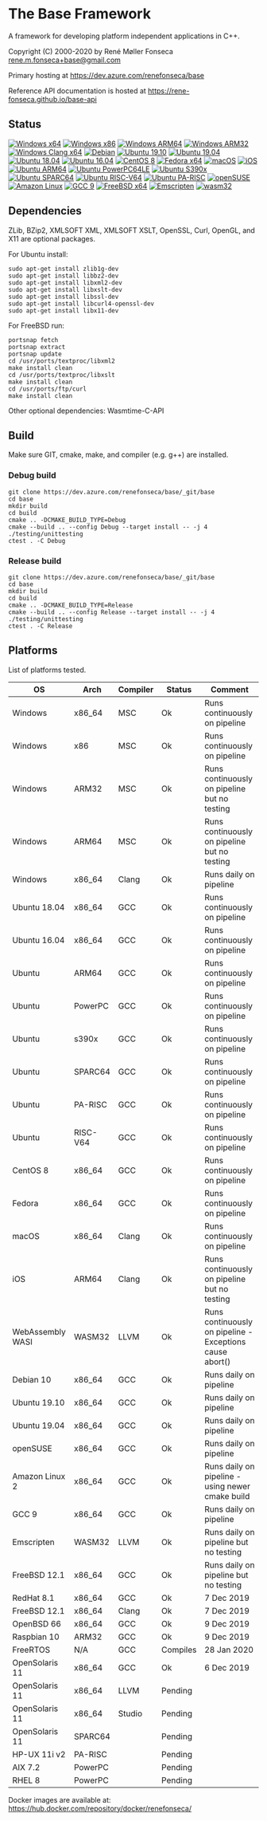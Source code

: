 # The Base Framework

A framework for developing platform independent applications in C++.

Copyright (C) 2000-2020 by René Møller Fonseca <rene.m.fonseca+base@gmail.com>

Primary hosting at https://dev.azure.com/renefonseca/base

Reference API documentation is hosted at https://rene-fonseca.github.io/base-api


## Status

[![Windows x64](https://dev.azure.com/renefonseca/base/_apis/build/status/rene-fonseca.base?branchName=master&jobName=windows&label=Windows%20x64)](https://dev.azure.com/renefonseca/base/_build/latest?definitionId=5&branchName=master)
[![Windows x86](https://dev.azure.com/renefonseca/base/_apis/build/status/rene-fonseca.base?branchName=master&jobName=windows_x86&label=Windows%20x86)](https://dev.azure.com/renefonseca/base/_build/latest?definitionId=5&branchName=master)
[![Windows ARM64](https://dev.azure.com/renefonseca/base/_apis/build/status/rene-fonseca.base?branchName=master&jobName=windows_arm64&label=Windows%20ARM64)](https://dev.azure.com/renefonseca/base/_build/latest?definitionId=5&branchName=master)
[![Windows ARM32](https://dev.azure.com/renefonseca/base/_apis/build/status/rene-fonseca.base?branchName=master&jobName=windows_arm32&label=Windows%20ARM32)](https://dev.azure.com/renefonseca/base/_build/latest?definitionId=5&branchName=master)
[![Windows Clang x64](https://dev.azure.com/renefonseca/base/_apis/build/status/base%20daily?branchName=master&jobName=windows_clang&label=Windows%20Clang%20x64)](https://dev.azure.com/renefonseca/base/_build/latest?definitionId=7&branchName=master)
[![Debian](https://dev.azure.com/renefonseca/base/_apis/build/status/base%20daily?branchName=master&jobName=debian_x64&label=Debian)](https://dev.azure.com/renefonseca/base/_build/latest?definitionId=7&branchName=master)
[![Ubuntu 19.10](https://dev.azure.com/renefonseca/base/_apis/build/status/base%20daily?branchName=master&jobName=ubuntu19_10_x64&label=Ubuntu%2019.10)](https://dev.azure.com/renefonseca/base/_build/latest?definitionId=7&branchName=master)
[![Ubuntu 19.04](https://dev.azure.com/renefonseca/base/_apis/build/status/base%20daily?branchName=master&jobName=ubuntu19_04_x64&label=Ubuntu%2019.04)](https://dev.azure.com/renefonseca/base/_build/latest?definitionId=7&branchName=master)
[![Ubuntu 18.04](https://dev.azure.com/renefonseca/base/_apis/build/status/rene-fonseca.base?branchName=master&jobName=ubuntu18_04&label=Ubuntu%2018.04)](https://dev.azure.com/renefonseca/base/_build/latest?definitionId=5&branchName=master)
[![Ubuntu 16.04](https://dev.azure.com/renefonseca/base/_apis/build/status/rene-fonseca.base?branchName=master&jobName=ubuntu16_04&label=Ubuntu%2016.04)](https://dev.azure.com/renefonseca/base/_build/latest?definitionId=5&branchName=master)
[![CentOS 8](https://dev.azure.com/renefonseca/base/_apis/build/status/rene-fonseca.base?branchName=master&jobName=centos8&label=CentOS%208)](https://dev.azure.com/renefonseca/base/_build/latest?definitionId=5&branchName=master)
[![Fedora x64](https://dev.azure.com/renefonseca/base/_apis/build/status/rene-fonseca.base?branchName=master&jobName=fedora_x64&label=Fedora%20x64)](https://dev.azure.com/renefonseca/base/_build/latest?definitionId=5&branchName=master)
[![macOS](https://dev.azure.com/renefonseca/base/_apis/build/status/rene-fonseca.base?branchName=master&jobName=macos&label=macOS)](https://dev.azure.com/renefonseca/base/_build/latest?definitionId=5&branchName=master)
[![iOS](https://dev.azure.com/renefonseca/base/_apis/build/status/rene-fonseca.base?branchName=master&jobName=ios&label=iOS)](https://dev.azure.com/renefonseca/base/_build/latest?definitionId=5&branchName=master)
[![Ubuntu ARM64](https://dev.azure.com/renefonseca/base/_apis/build/status/rene-fonseca.base?branchName=master&jobName=ubuntu_aarch64&label=Ubuntu%20ARM64)](https://dev.azure.com/renefonseca/base/_build/latest?definitionId=5&branchName=master)
[![Ubuntu PowerPC64LE](https://dev.azure.com/renefonseca/base/_apis/build/status/rene-fonseca.base?branchName=master&jobName=ubuntu_powerpc64le&label=Ubuntu%20PowerPC64LE)](https://dev.azure.com/renefonseca/base/_build/latest?definitionId=5&branchName=master)
[![Ubuntu S390x](https://dev.azure.com/renefonseca/base/_apis/build/status/rene-fonseca.base?branchName=master&jobName=ubuntu_s390x&label=Ubuntu%20S390x)](https://dev.azure.com/renefonseca/base/_build/latest?definitionId=5&branchName=master)
[![Ubuntu SPARC64](https://dev.azure.com/renefonseca/base/_apis/build/status/rene-fonseca.base?branchName=master&jobName=ubuntu_sparc64&label=Ubuntu%20SPARC64)](https://dev.azure.com/renefonseca/base/_build/latest?definitionId=5&branchName=master)
[![Ubuntu RISC-V64](https://dev.azure.com/renefonseca/base/_apis/build/status/rene-fonseca.base?branchName=master&jobName=ubuntu_riscv64&label=Ubuntu%20RISC-V64)](https://dev.azure.com/renefonseca/base/_build/latest?definitionId=5&branchName=master)
[![Ubuntu PA-RISC](https://dev.azure.com/renefonseca/base/_apis/build/status/rene-fonseca.base?branchName=master&jobName=ubuntu_hppa32&label=Ubuntu%20PA-RISC)](https://dev.azure.com/renefonseca/base/_build/latest?definitionId=5&branchName=master)
[![openSUSE](https://dev.azure.com/renefonseca/base/_apis/build/status/base%20daily?branchName=master&jobName=opensuse_x64&label=openSUSE)](https://dev.azure.com/renefonseca/base/_build/latest?definitionId=7&branchName=master)
[![Amazon Linux](https://dev.azure.com/renefonseca/base/_apis/build/status/base%20daily?branchName=master&jobName=amazonlinux_x64&label=Amazon%20Linux)](https://dev.azure.com/renefonseca/base/_build/latest?definitionId=7&branchName=master)
[![GCC 9](https://dev.azure.com/renefonseca/base/_apis/build/status/base%20daily?branchName=master&jobName=gcc9&label=GCC%209)](https://dev.azure.com/renefonseca/base/_build/latest?definitionId=7&branchName=master)
[![FreeBSD x64](https://dev.azure.com/renefonseca/base/_apis/build/status/base%20daily?branchName=master&jobName=freebsd_x64&label=FreeBSD%2012.1)](https://dev.azure.com/renefonseca/base/_build/latest?definitionId=7&branchName=master)
[![Emscripten](https://dev.azure.com/renefonseca/base/_apis/build/status/base%20daily?branchName=master&jobName=emcc&label=Emscripten)](https://dev.azure.com/renefonseca/base/_build/latest?definitionId=7&branchName=master)
[![wasm32](https://dev.azure.com/renefonseca/base/_apis/build/status/rene-fonseca.base?branchName=master&jobName=wasm32&label=WebAssembly%2032)](https://dev.azure.com/renefonseca/base/_build/latest?definitionId=5&branchName=master)


## Dependencies

ZLib, BZip2, XMLSOFT XML, XMLSOFT XSLT, OpenSSL, Curl, OpenGL, and X11 are optional packages.

For Ubuntu install:
```shell
sudo apt-get install zlib1g-dev
sudo apt-get install libbz2-dev
sudo apt-get install libxml2-dev
sudo apt-get install libxslt-dev
sudo apt-get install libssl-dev
sudo apt-get install libcurl4-openssl-dev
sudo apt-get install libx11-dev
```

For FreeBSD run:
```shell
portsnap fetch
portsnap extract
portsnap update
cd /usr/ports/textproc/libxml2
make install clean
cd /usr/ports/textproc/libxslt
make install clean
cd /usr/ports/ftp/curl
make install clean
```

Other optional dependencies:
  Wasmtime-C-API



## Build

Make sure GIT, cmake, make, and compiler (e.g. g++) are installed.

### Debug build

```shell
git clone https://dev.azure.com/renefonseca/base/_git/base
cd base
mkdir build
cd build
cmake .. -DCMAKE_BUILD_TYPE=Debug
cmake --build .. --config Debug --target install -- -j 4
./testing/unittesting
ctest . -C Debug
```

### Release build

```shell
git clone https://dev.azure.com/renefonseca/base/_git/base
cd base
mkdir build
cd build
cmake .. -DCMAKE_BUILD_TYPE=Release
cmake --build .. --config Release --target install -- -j 4
./testing/unittesting
ctest . -C Release
```


## Platforms

List of platforms tested.

OS                 | Arch     | Compiler| Status     | Comment
------------------ | -------- | ------- | ---------- | -------
Windows            | x86_64   | MSC     | Ok         | Runs continuously on pipeline
Windows            | x86      | MSC     | Ok         | Runs continuously on pipeline
Windows            | ARM32    | MSC     | Ok         | Runs continuously on pipeline but no testing
Windows            | ARM64    | MSC     | Ok         | Runs continuously on pipeline but no testing
Windows            | x86_64   | Clang   | Ok         | Runs daily on pipeline
Ubuntu 18.04       | x86_64   | GCC     | Ok         | Runs continuously on pipeline
Ubuntu 16.04       | x86_64   | GCC     | Ok         | Runs continuously on pipeline
Ubuntu             | ARM64    | GCC     | Ok         | Runs continuously on pipeline
Ubuntu             | PowerPC  | GCC     | Ok         | Runs continuously on pipeline
Ubuntu             | s390x    | GCC     | Ok         | Runs continuously on pipeline
Ubuntu             | SPARC64  | GCC     | Ok         | Runs continuously on pipeline
Ubuntu             | PA-RISC  | GCC     | Ok         | Runs continuously on pipeline
Ubuntu             | RISC-V64 | GCC     | Ok         | Runs continuously on pipeline
CentOS 8           | x86_64   | GCC     | Ok         | Runs continuously on pipeline
Fedora             | x86_64   | GCC     | Ok         | Runs continuously on pipeline
macOS              | x86_64   | Clang   | Ok         | Runs continuously on pipeline
iOS                | ARM64    | Clang   | Ok         | Runs continuously on pipeline but no testing
WebAssembly WASI   | WASM32   | LLVM    | Ok         | Runs continuously on pipeline - Exceptions cause abort()
Debian 10          | x86_64   | GCC     | Ok         | Runs daily on pipeline
Ubuntu 19.10       | x86_64   | GCC     | Ok         | Runs daily on pipeline
Ubuntu 19.04       | x86_64   | GCC     | Ok         | Runs daily on pipeline
openSUSE           | x86_64   | GCC     | Ok         | Runs daily on pipeline
Amazon Linux 2     | x86_64   | GCC     | Ok         | Runs daily on pipeline - using newer cmake build
GCC 9              | x86_64   | GCC     | Ok         | Runs daily on pipeline
Emscripten         | WASM32   | LLVM    | Ok         | Runs daily on pipeline but no testing
FreeBSD 12.1       | x86_64   | GCC     | Ok         | Runs daily on pipeline but no testing
RedHat 8.1         | x86_64   | GCC     | Ok         | 7 Dec 2019
FreeBSD 12.1       | x86_64   | Clang   | Ok         | 7 Dec 2019
OpenBSD 66         | x86_64   | GCC     | Ok         | 9 Dec 2019
Raspbian 10        | ARM32    | GCC     | Ok         | 9 Dec 2019
FreeRTOS           | N/A      | GCC     | Compiles   | 28 Jan 2020
OpenSolaris 11     | x86_64   | GCC     | Ok         | 6 Dec 2019
OpenSolaris 11     | x86_64   | LLVM    | Pending    |
OpenSolaris 11     | x86_64   | Studio  | Pending    |
OpenSolaris 11     | SPARC64  |         | Pending    |
HP-UX 11i v2       | PA-RISC  |         | Pending    |
AIX 7.2            | PowerPC  |         | Pending    |
RHEL 8             | PowerPC  |         | Pending    |

Docker images are available at: https://hub.docker.com/repository/docker/renefonseca/
